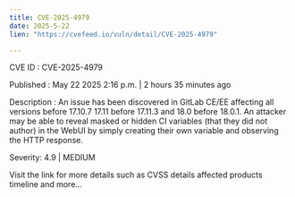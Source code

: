```yaml
---
title: CVE-2025-4979
date: 2025-5-22
lien: "https://cvefeed.io/vuln/detail/CVE-2025-4979"

---
```


CVE ID : CVE-2025-4979

Published :  May 22
2025
2:16 p.m. | 2 hours
35 minutes ago

Description : An issue has been discovered in GitLab CE/EE affecting all versions before 17.10.7
17.11 before 17.11.3
and 18.0 before 18.0.1. An attacker may be able to reveal masked or hidden CI variables (that they did not author) in the WebUI
by simply creating their own variable and observing the HTTP response.

Severity: 4.9 | MEDIUM

Visit the link for more details
such as CVSS details
affected products
timeline
and more...

